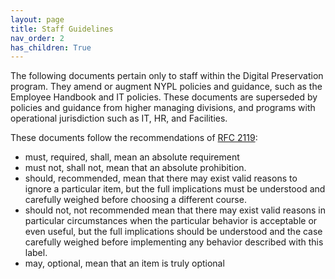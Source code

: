 ```yaml
---
layout: page
title: Staff Guidelines
nav_order: 2
has_children: True
---
```


The following documents pertain only to staff within the Digital Preservation program.
They amend or augment NYPL policies and guidance, such as the Employee Handbook and IT policies.
These documents are superseded by policies and guidance from higher managing divisions, and programs with operational jurisdiction such as IT, HR, and Facilities.

These documents follow the recommendations of [RFC 2119](https://www.rfc-editor.org/rfc/rfc2119):

* must, required, shall, mean an absolute requirement
* must not,  shall not, mean that an absolute prohibition.
* should, recommended, mean that there may exist valid reasons to ignore a particular item, but the full implications must be understood and carefully weighed before choosing a different course.
* should not, not recommended mean that there may exist valid reasons in particular circumstances when the particular behavior is acceptable or even useful, but the full implications should be understood and the case carefully weighed before implementing any behavior described with this label.
* may, optional, mean that an item is truly optional
